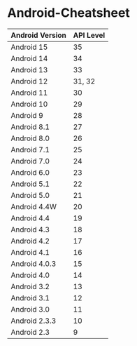 # Android-Cheatsheet


| Android Version | API Level |
|-----------------|-----------|
| Android 15      | 35        |
| Android 14      | 34        |
| Android 13      | 33        |
| Android 12      | 31, 32    |
| Android 11      | 30        |
| Android 10      | 29        |
| Android 9       | 28        |
| Android 8.1     | 27        |
| Android 8.0     | 26        |
| Android 7.1     | 25        |
| Android 7.0     | 24        |
| Android 6.0     | 23        |
| Android 5.1     | 22        |
| Android 5.0     | 21        |
| Android 4.4W    | 20        |
| Android 4.4     | 19        |
| Android 4.3     | 18        |
| Android 4.2     | 17        |
| Android 4.1     | 16        |
| Android 4.0.3   | 15        |
| Android 4.0     | 14        |
| Android 3.2     | 13        |
| Android 3.1     | 12        |
| Android 3.0     | 11        |
| Android 2.3.3   | 10        |
| Android 2.3     | 9         |
